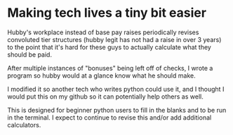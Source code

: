# Making tech lives a tiny bit easier

Hubby's workplace instead of base pay raises periodically revises convoluted tier structures (hubby legit has not had a raise in over 3 years) to the point that it's hard for these guys to actually calculate what they should be paid. 

After multiple instances of "bonuses" being left off of checks, I wrote a program so hubby would at a glance know what he should make. 

I modified it so another tech who writes python could use it, and I thought I would put this on my github so it can potentially help others as well.

This is designed for beginner python users to fill in the blanks and to be run in the terminal. I expect to continue to revise this and/or add additional calculators.



